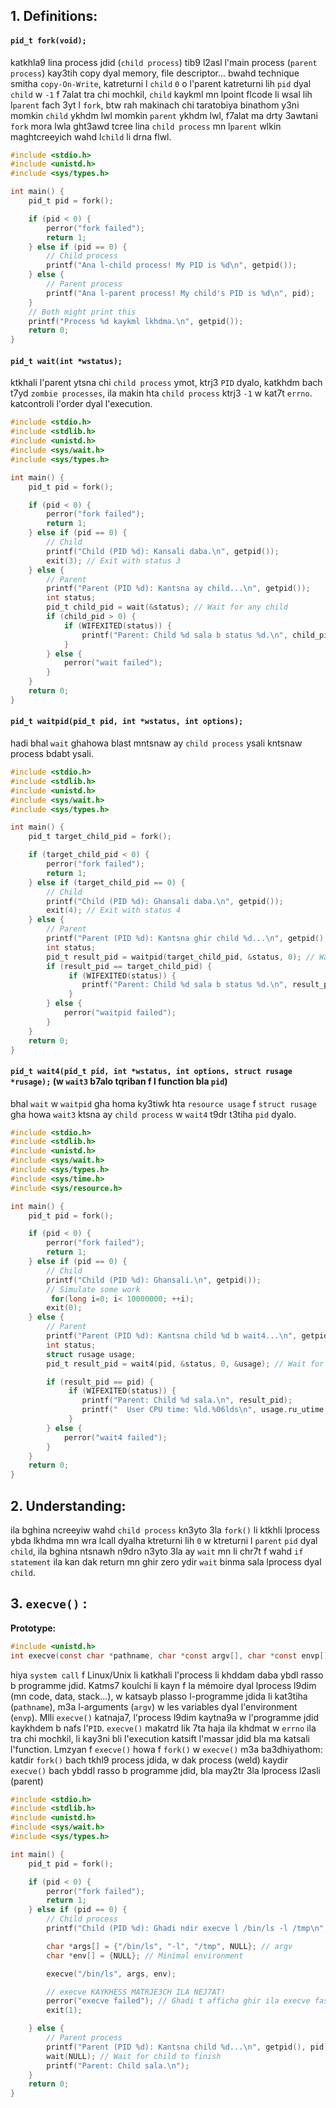 
## 1. Definitions:

#### `pid_t fork(void);`
katkhla9 lina process jdid (`child process`) tib9 l2asl l'main process (`parent process`) kay3tih copy dyal memory, file descriptor... bwahd technique smitha `copy-On-Write`, katreturni l `child` `0` o l'parent katreturni lih `pid` dyal `child` w `-1` f 7alat tra chi mochkil, `child` kaykml mn lpoint flcode li wsal lih l`parent` fach 3yt l `fork`, btw rah makinach chi taratobiya binathom y3ni momkin `child` ykhdm lwl momkin `parent` ykhdm lwl, f7alat ma drty 3awtani `fork` mora lwla ght3awd tcree lina `child process` mn l`parent` wlkin maghtcreeyich wahd l`child` li drna flwl.

```c
#include <stdio.h>
#include <unistd.h>
#include <sys/types.h>

int main() {
    pid_t pid = fork();

    if (pid < 0) {
        perror("fork failed");
        return 1;
    } else if (pid == 0) {
        // Child process
        printf("Ana l-child process! My PID is %d\n", getpid());
    } else {
        // Parent process
        printf("Ana l-parent process! My child's PID is %d\n", pid);
    }
    // Both might print this
    printf("Process %d kaykml lkhdma.\n", getpid());
    return 0;
}
```

#### `pid_t wait(int *wstatus);`
ktkhali l'parent ytsna chi `child process` ymot, ktrj3 `PID` dyalo, katkhdm bach t7yd `zombie processes`, ila makin hta `child process` ktrj3 `-1` w kat7t `errno`. katcontroli l'order dyal l'execution.

```c
#include <stdio.h>
#include <stdlib.h>
#include <unistd.h>
#include <sys/wait.h>
#include <sys/types.h>

int main() {
    pid_t pid = fork();

    if (pid < 0) {
        perror("fork failed");
        return 1;
    } else if (pid == 0) {
        // Child
        printf("Child (PID %d): Kansali daba.\n", getpid());
        exit(3); // Exit with status 3
    } else {
        // Parent
        printf("Parent (PID %d): Kantsna ay child...\n", getpid());
        int status;
        pid_t child_pid = wait(&status); // Wait for any child
        if (child_pid > 0) {
            if (WIFEXITED(status)) {
                printf("Parent: Child %d sala b status %d.\n", child_pid, WEXITSTATUS(status));
            }
        } else {
            perror("wait failed");
        }
    }
    return 0;
}
```

#### `pid_t waitpid(pid_t pid, int *wstatus, int options);`
hadi bhal `wait` ghahowa blast mntsnaw ay `child process` ysali kntsnaw process bdabt ysali.

```c
#include <stdio.h>
#include <stdlib.h>
#include <unistd.h>
#include <sys/wait.h>
#include <sys/types.h>

int main() {
    pid_t target_child_pid = fork();

    if (target_child_pid < 0) {
        perror("fork failed");
        return 1;
    } else if (target_child_pid == 0) {
        // Child
        printf("Child (PID %d): Ghansali daba.\n", getpid());
        exit(4); // Exit with status 4
    } else {
        // Parent
        printf("Parent (PID %d): Kantsna ghir child %d...\n", getpid(), target_child_pid);
        int status;
        pid_t result_pid = waitpid(target_child_pid, &status, 0); // Wait for specific child
        if (result_pid == target_child_pid) {
             if (WIFEXITED(status)) {
                printf("Parent: Child %d sala b status %d.\n", result_pid, WEXITSTATUS(status));
             }
        } else {
            perror("waitpid failed");
        }
    }
    return 0;
}
```

#### `pid_t wait4(pid_t pid, int *wstatus, int options, struct rusage *rusage);` (w `wait3` b7alo tqriban f l function bla `pid`)
bhal `wait` w `waitpid` gha homa ky3tiwk hta `resource usage` f `struct rusage` gha howa `wait3` ktsna ay `child process` w `wait4` t9dr t3tiha `pid` dyalo.

```c
#include <stdio.h>
#include <stdlib.h>
#include <unistd.h>
#include <sys/wait.h>
#include <sys/types.h>
#include <sys/time.h>
#include <sys/resource.h>

int main() {
    pid_t pid = fork();

    if (pid < 0) {
        perror("fork failed");
        return 1;
    } else if (pid == 0) {
        // Child
        printf("Child (PID %d): Ghansali.\n", getpid());
        // Simulate some work
         for(long i=0; i< 10000000; ++i);
        exit(0);
    } else {
        // Parent
        printf("Parent (PID %d): Kantsna child %d b wait4...\n", getpid(), pid);
        int status;
        struct rusage usage;
        pid_t result_pid = wait4(pid, &status, 0, &usage); // Wait for specific child + usage

        if (result_pid == pid) {
             if (WIFEXITED(status)) {
                printf("Parent: Child %d sala.\n", result_pid);
                printf("  User CPU time: %ld.%06lds\n", usage.ru_utime.tv_sec, (long)usage.ru_utime.tv_usec);
             }
        } else {
            perror("wait4 failed");
        }
    }
    return 0;
}
```

## 2. Understanding:

ila bghina ncreeyiw wahd `child process` kn3yto 3la `fork()` li ktkhli lprocess ybda lkhdma mn wra lcall dyalha ktreturni lih `0` w ktreturni l `parent` `pid` dyal `child`, ila bghina ntsnawh n9dro n3yto 3la ay `wait` mn li chr7t f wahd `if statement` ila kan dak return mn ghir zero ydir `wait` binma sala lprocess dyal `child`.

## 3. `execve()` :

**Prototype:**
```c
#include <unistd.h>
int execve(const char *pathname, char *const argv[], char *const envp[]);
```

hiya `system call` f Linux/Unix li katkhali l'process li khddam daba ybdl rasso b programme jdid. Katms7 koulchi li kayn f la mémoire dyal lprocess l9dim (mn code, data, stack...), w katsayb plasso l-programme jdida li kat3tiha (`pathname`), m3a l-arguments (`argv`) w les variables dyal l'environment (`envp`). Mlli `execve()` katnaja7, l'process l9dim kaytna9a w l'programme jdid kaykhdem b nafs l'`PID`. `execve()` makatrd lik 7ta haja ila khdmat w `errno` ila tra chi mochkil, li kay3ni bli l'execution katsift l'massar jdid bla ma katsali l'function. Lmzyan f `execve()` howa f `fork()` w `execve()` m3a ba3dhiyathom: katdir `fork()` bach tkhl9 process jdida, w dak process (weld) kaydir `execve()` bach ybddl rasso b programme jdid, bla may2tr 3la lprocess l2asli (parent)

```c
#include <stdio.h>
#include <stdlib.h>
#include <unistd.h>
#include <sys/wait.h>
#include <sys/types.h>

int main() {
    pid_t pid = fork();

    if (pid < 0) {
        perror("fork failed");
        return 1;
    } else if (pid == 0) {
        // Child process
        printf("Child (PID %d): Ghadi ndir execve l /bin/ls -l /tmp\n", getpid());

        char *args[] = {"/bin/ls", "-l", "/tmp", NULL}; // argv
        char *env[] = {NULL}; // Minimal environment

        execve("/bin/ls", args, env);

        // execve KAYKHESS MATRJE3CH ILA NEJ7AT!
        perror("execve failed"); // Ghadi t afficha ghir ila execve fashlat
        exit(1);

    } else {
        // Parent process
        printf("Parent (PID %d): Kantsna child %d...\n", getpid(), pid);
        wait(NULL); // Wait for child to finish
        printf("Parent: Child sala.\n");
    }
    return 0;
}
```
```